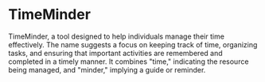 # TimeMinder

TimeMinder, a tool designed to help individuals manage their time effectively. The name suggests a focus on keeping track of time, organizing tasks, and ensuring that important activities are remembered and completed in a timely manner. It combines "time," indicating the resource being managed, and "minder," implying a guide or reminder.
